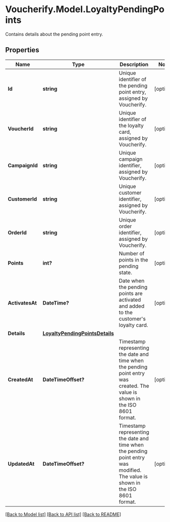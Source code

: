 # Voucherify.Model.LoyaltyPendingPoints
Contains details about the pending point entry.

## Properties

Name | Type | Description | Notes
------------ | ------------- | ------------- | -------------
**Id** | **string** | Unique identifier of the pending point entry, assigned by Voucherify. | [optional] 
**VoucherId** | **string** | Unique identifier of the loyalty card, assigned by Voucherify. | [optional] 
**CampaignId** | **string** | Unique campaign identifier, assigned by Voucherify. | [optional] 
**CustomerId** | **string** | Unique customer identifier, assigned by Voucherify. | [optional] 
**OrderId** | **string** | Unique order identifier, assigned by Voucherify. | [optional] 
**Points** | **int?** | Number of points in the pending state. | [optional] 
**ActivatesAt** | **DateTime?** | Date when the pending points are activated and added to the customer&#39;s loyalty card. | [optional] 
**Details** | [**LoyaltyPendingPointsDetails**](LoyaltyPendingPointsDetails.md) |  | 
**CreatedAt** | **DateTimeOffset?** | Timestamp representing the date and time when the pending point entry was created. The value is shown in the ISO 8601 format. | [optional] 
**UpdatedAt** | **DateTimeOffset?** | Timestamp representing the date and time when the pending point entry was modified. The value is shown in the ISO 8601 format. | [optional] 

[[Back to Model list]](../README.md#documentation-for-models) [[Back to API list]](../README.md#documentation-for-api-endpoints) [[Back to README]](../README.md)

